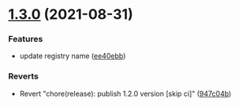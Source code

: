 # [1.3.0](https://github.com/gmukul01/sum/compare/v1.2.0...v1.3.0) (2021-08-31)


### Features

* update registry name ([ee40ebb](https://github.com/gmukul01/sum/commit/ee40ebb3f5c172fe9619839c1a15bc38bddc8fdf))


### Reverts

* Revert "chore(release): publish 1.2.0 version [skip ci]" ([947c04b](https://github.com/gmukul01/sum/commit/947c04bd8cc978a528a20bcef801114a65cb3b92))

